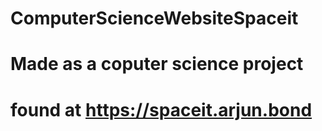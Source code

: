 # ComputerScienceWebsiteSpaceit
# Made as a coputer science project
# found at https://spaceit.arjun.bond
